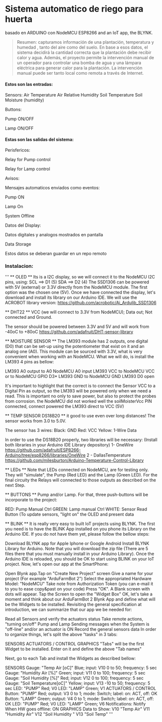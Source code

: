# Sistema automatico de riego para huerta
 basado en ARDUINO con NodeMCU ESP8266 and an IoT app, the BLYNK.


> Resumen: 
capturamos información de una plantación, temperatura y humedad , tanto del aire como del suelo. 
En base a esos datos, el sistema decidirá la cantidad correcta que la plantación debe recibir calor y agua. 
Además, el proyecto permite la intervención manual de un operador para controlar una bomba de agua y una lámpara eléctrica para generar calor para la plantación. 
La intervención manual puede ser tanto local como remota a través de Internet.
#### Estos son las entradas:

Sensors:
 Air Temperature
 Air Relative 
 Humidity Soil 
 Temperature Soil 
 Moisture (humidity)


Buttons:
  
Pump ON/OFF
  
Lamp ON/OFF



#### Estas son las salidas del sistema:

Perisfericos:
  
Relay for Pump control
  
Relay for Lamp control



Avisos:
  
Mensajes automaticos enviados como eventos:
    
Pump ON
    
Lamp On
    
System Offline
    


Datos del Display:
  
Datos digitales y analogos mostrados en pantalla
  


Data Storage
  
Estos datos se deberan guardar en un repo remoto
 

###  Instalacion:
'''
** OLED **
  Its is a I2C display, so we will connect it to the NodeMCU I2C pins, using:
SCL ==> D1 (5)
SDA ==> D2 (4)
The SSD1306 can be powered with 5V (external) or 3.3V directly from the NodeMCU module. The first option was the chosen one (5V).
Once we have connected the display, let's download and install its library on our Arduino IDE. We will use the ACROBOT library version:
https://github.com/acrobotic/Ai_Ardulib_SSD1306

** DHT22 ** 
VCC (we will connect to 3.3V from NodeMCU);
Data out;
Not connected and
Ground.

The sensor should be powered between 3.3V and 5V and will work from -40oC to +80oC 
https://github.com/adafruit/DHT-sensor-library

** MOISTURE SENSOR ** 
The LM393 module has 2 outputs, one digital (D0) that can be set-up using the potentiometer that exist on it and an analog one (A0). This module can be sourced with 3.3V, what is very convenient when working with an NodeMCU. What we will do, is install the LM393 4 pins as bellow:

LM393 A0 output to A0 NodeMCU A0 input
LM393 VCC to NodeMCU VCC or to NodeMCU GPIO D3*
LM393 GND to NodeMCU GND
LM393 D0 open

It's important to highlight that the correct is to connect the Sensor VCC to a Digital Pin as output, so the LM393 will be powered only when we need a read. This is important no only to save power, but also to protect the probes from corrosion.
the NodeMCU did not worked well the soilMoisterVcc PIN connected, connect powered the LM393 direct to VCC (5V)

** TEMP SENSOR DS18B20 ** 
it good to use even over long distances! The sensor works from 3.0 to 5.0V.

The sensor has 3 wires:
  Black: GND
  Red: VCC
  Yellow: 1-Wire Data 
  
  In order to use the DS18B20 properly, two libraries will be necessary: (Install both libraries in your Arduino IDE Library depository)
    1- OneWire  https://github.com/adafruit/ESP8266-Arduino/tree/esp8266/libraries/OneWire
    2 - DallasTemperature https://github.com/milesburton/Arduino-Temperature-Control-Library
 
 ** LEDs ** 
 Note that LEDs connected on NodeMCU, are for testing only. They will "simulate", the Pump (Red LED) and the Lamp (Green LED). 
 For the final circuity the Relays will connected to those outputs as described on the next Step.
 
 ** BUTTONS ** 
 Pump and/or Lamp. For that, three push-buttons will be incorporate to the project:

RED: Pump Manual Ctrl
GREEN: Lamp manual Ctrl
WHITE: Sensor Read Button (To update sensors, "light on" the OLED and present data 


** BLINK ** 
It is really very easy to built IoT projects using BLYNK. The first you need is to have the BLINK App installed on you phone its Library on the Arduino IDE. If you do not have them yet, please follow the bellow steps:

Download BLYNK app for Apple Iphone or Google Android
Install BLYNK Library for Arduino. Note that you will download the zip file (There are 5 files there that you must manually install in your Arduino Library).
Once the Arduino IDE is reloaded, you should be OK to start using BLINK on your IoT project.
Now, let's open our app at the SmartPhone:

Open Blynk app.Tap on "Create New Project" screen
Give a name for your project (For example "ArduFarmBot 2")
Select the appropriated Hardware Model: "NodeMCU"
Take note from Authorization Token (you can e-mail it to you to ease copy&past on your code)
Press "OK". A Blank screen with dots will appear.
Tap the Screen to open the "Widget Box"
OK, let's take a moment and think about our ArduFarmBot 2 Blynk App and define what will be the Widgets to be installed. Revisiting the general specification at introduction, we can summarize that our app we be needed for:

Read all Sensors and verify the actuators status
Take remote actions, "turning on/off" Pump and Lamp
Sending messages when the System is "off-line" and/or an actuator is ON
Record the general sensors data
In order to organize things, let's split the above "tasks" in 3 tabs:

SENSORS
ACTUATORS / CONTROL
GRAPHICS
"Tabs" will be the first Widget to be installed. Enter on it and define the above "Tab names"

Next, go to each Tab and install the Widgets as described bellow:

SENSORS
Gauge: "Temp Air [oC]" Blue; input: V10 0 to 50; frequency: 5 sec
Gauge: "Humidity Air [%]" Green; input: V11 0 to 100; frequency: 5 sec
Gauge: "Soil Humidity [%]" Red; input: V12 0 to 100; frequency: 5 sec
Gauge: "Soil Temperature[oC]" Yellow; input: V13 -10 to 50; frequency: 5 sec
LED: "PUMP" Red; V0
LED: "LAMP" Green; V1
ACTUATORS / CONTROL
Button: "PUMP" Red; output: V3 0 to 1; mode: Switch; label: on: ACT, off: OK
Button: "LAMP" Green; output: V4 0 to 1; mode: Switch; label: on: ACT, off: OK
LED: "PUMP" Red; V0
LED: "LAMP" Green; V6
Notifications: Notify When HW goes offline: ON
GRAPHICS
Data to Show:
V10 "Temp Air"
V11 "Humidity Air"
V12 "Soil Humidity "
V13 "Soil Temp"
'''

